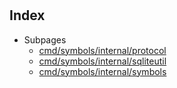 # 

## Index

* Subpages
  * [cmd/symbols/internal/protocol](internal/protocol.md)
  * [cmd/symbols/internal/sqliteutil](internal/sqliteutil.md)
  * [cmd/symbols/internal/symbols](internal/symbols.md)


